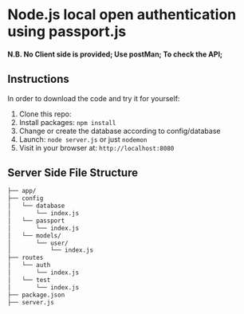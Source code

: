 

# Node.js local open authentication using passport.js 

#### N.B. No Client side is provided; Use postMan; To check the API;

## Instructions

In order to download the code and try it for yourself:

1. Clone this repo: 
2. Install packages: `npm install`
3. Change or create the database according to config/database
5. Launch: `node server.js` or just `nodemon`
6. Visit in your browser at: `http://localhost:8080`


## Server Side File Structure
```bash
├── app/
├── config
│   └── database
│       └── index.js
│   └── passport
│       └── index.js
│   └── models/
│       └── user/
│           └── index.js
├── routes
│   └── auth
│       └── index.js
│   └── test
│       └── index.js
├── package.json
├── server.js
 ```
